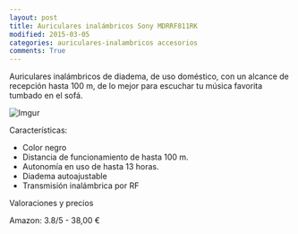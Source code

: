 ```yaml
---
layout: post
title: Auriculares inalámbricos Sony MDRRF811RK
modified: 2015-03-05
categories: auriculares-inalambricos accesorios
comments: True
---
```


Auriculares inalámbricos de diadema, de uso doméstico, con un alcance de recepción hasta 100 m, de lo mejor para escuchar tu música favorita tumbado en el sofá.

![Imgur](http://i.imgur.com/PGhZxer.jpg?1 "Auriculares inalambricos Sony")

Características:

 - Color negro
 - Distancia de funcionamiento de hasta 100 m.
 - Autonomía en uso de hasta 13 horas.
 - Diadema autoajustable
 - Transmisión inalámbrica por RF

Valoraciones y precios

Amazon: 3.8/5 - 38,00 €
